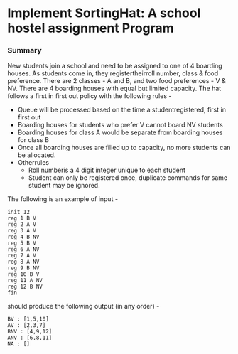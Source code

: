 # Implement SortingHat: A school hostel assignment Program

### Summary
New students join a school and need to be assigned to one of 4 boarding houses. As students come in,
they registertheirroll number, class & food preference. There are 2 classes - A and B, and two food
preferences - V & NV. There are 4 boarding houses with equal but limited capacity. The hat follows a
first in first out policy with the following rules -
* Queue will be processed based on the time a studentregistered, first in first out
* Boarding houses for students who prefer V cannot board NV students
* Boarding houses for class A would be separate from boarding houses for class B
* Once all boarding houses are filled up to capacity, no more students can be allocated.
* Otherrules
  * Roll numberis a 4 digit integer unique to each student
  * Student can only be registered once, duplicate commands for same student may be ignored.


The following is an example of input -
```
init 12
reg 1 B V
reg 2 A V
reg 3 A V
reg 4 B NV
reg 5 B V
reg 6 A NV
reg 7 A V
reg 8 A NV
reg 9 B NV
reg 10 B V
reg 11 A NV
reg 12 B NV
fin
```
should produce the following output (in any order) -
```
BV : [1,5,10]
AV : [2,3,7]
BNV : [4,9,12]
ANV : [6,8,11]
NA : []
```

